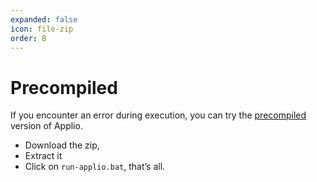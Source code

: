 ```yaml
---
expanded: false
icon: file-zip 
order: B
---
```


# Precompiled
If you encounter an error during execution, you can try the [precompiled](https://huggingface.co/IAHispano/Applio/resolve/main/Applio%20V3%20Precompiled/ApplioV3.0.5.zip?download=true) version of Applio.

- Download the zip, 
- Extract it 
- Click on `run-applio.bat`, that’s all.